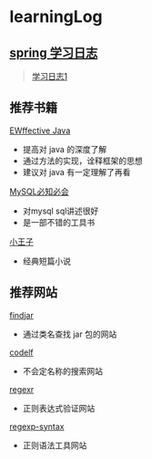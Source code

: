 # learningLog

## [spring 学习日志](https://github.com/JrYYY/learningLog/blob/main/spring)
 > [学习日志1](https://github.com/JrYYY/learningLog/blob/main/spring/spring%E5%AD%A6%E4%B9%A01.md)



## 推荐书籍

 [EWffective Java]()
 * 提高对 java 的深度了解
 * 通过方法的实现，诠释框架的思想
 * 建议对 java 有一定理解了再看

 [MySQL必知必会]()
 * 对mysql sql讲述很好
 * 是一部不错的工具书

 [小王子]()
 * 经典短篇小说
 
## 推荐网站

[findjar](https://www.findjar.com/class/net/sf/jasperreports/engine/JRExporterParameter.html)
* 通过类名查找 jar 包的网站

[codelf](https://unbug.github.io/codelf)
* 不会定名称的搜索网站

[regexr](https://regexr.com/)
* 正则表达式验证网站

[regexp-syntax](https://www.w3cschool.cn/zhengzebiaodashi/regexp-syntax.html)
* 正则语法工具网站
